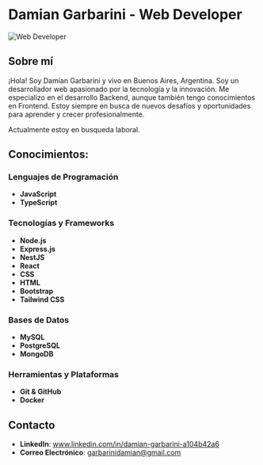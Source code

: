 # Damian Garbarini - Web Developer

![ Web Developer](https://media.licdn.com/dms/image/D4D16AQFQQWt_IjqOxQ/profile-displaybackgroundimage-shrink_350_1400/0/1719194177784?e=1726704000&v=beta&t=oFM7DfSFLLcbcLCqgzCpw_JCuXcnjBW8HQEpozuEK9M)


## Sobre mí

¡Hola! Soy Damian Garbarini y vivo en Buenos Aires, Argentina. Soy un desarrollador web apasionado por la tecnología y la innovación. Me especializo en el desarrollo Backend, aunque también tengo conocimientos en Frontend. Estoy siempre en busca de nuevos desafíos y oportunidades para aprender y crecer profesionalmente.

Actualmente estoy en busqueda laboral.

## Conocimientos:

### Lenguajes de Programación
- **JavaScript**
- **TypeScript**


### Tecnologías y Frameworks
- **Node.js**
- **Express.js**
- **NestJS**
- **React**
- **CSS**
- **HTML**
- **Bootstrap**
- **Tailwind CSS**

### Bases de Datos
- **MySQL**
- **PostgreSQL**
- **MongoDB**

### Herramientas y Plataformas
- **Git & GitHub**
- **Docker**

## Contacto

- **LinkedIn**: www.linkedin.com/in/damian-garbarini-a104b42a6
- **Correo Electrónico**: garbarinidamian@gmail.com
